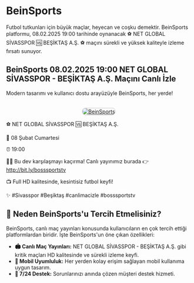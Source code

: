 <h1>BeinSports</h1>
<p>Futbol tutkunları için büyük maçlar, heyecan ve coşku demektir. BeinSports platformu, 08.02.2025 19:00 tarihinde oynanacak ⚽️ NET GLOBAL SİVASSPOR 🆚 BEŞİKTAŞ A.Ş. ⚽️ maçını sürekli ve yüksek kaliteyle izleme fırsatı sunuyor.</p>

<h2>BeinSports 08.02.2025 19:00 NET GLOBAL SİVASSPOR - BEŞİKTAŞ A.Ş. Maçını Canlı İzle</h2>
<p>Modern tasarımı ve kullanıcı dostu arayüzüyle BeinSports, her yerde!</p>

<center>
  <br>
  <a href="https://bit.ly/bosssportstv" title="BeinSports Giriş">
    <img src="https://i.ibb.co/5K7Ks6w/zzzz3.gif" alt="BeinSports" style="max-width:100%; border:2px solid #ddd; border-radius:10px;">
  </a>
</center>

<p>⚽️ NET GLOBAL SİVASSPOR 🆚 BEŞİKTAŞ A.Ş.</p>
<p>📅 08 Şubat Cumartesi</p>
<p>⏰ 19:00</p>
<p>🔴🔶 Bu dev karşılaşmayı kaçırma! Canlı yayınımız burada 👉 <a href="http://bit.ly/bosssportstv">http://bit.ly/bosssportstv</a></p>
<p>📺 Full HD kalitesinde, kesintisiz futbol keyfi!</p>
<p>✨ #Sivasspor #Beşiktaş #canlimacizle #bosssportstv</p>

<h2>🌟 Neden BeinSports'u Tercih Etmelisiniz?</h2>
<p>BeinSports, canlı maç yayınları konusunda kullanıcıların en çok tercih ettiği platformlardan biridir. İşte BeinSports'un öne çıkan özellikleri:</p>

<ul>
  <li><strong>🏟 Canlı Maç Yayınları:</strong> NET GLOBAL SİVASSPOR - BEŞİKTAŞ A.Ş. gibi kritik maçları HD kalitesinde ve sürekli izleme keyfi.</li>
  <li><strong>📱 Mobil Uyumluluk:</strong> Her yerden kolay erişim sağlayan mobil kullanıma uygun tasarım.</li>
  <li><strong>💬 7/24 Destek:</strong> Sorunlarınızı anında çözen müşteri destek hizmeti.</li>
</ul>
